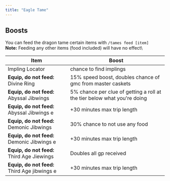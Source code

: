```yaml
---
title: "Eagle Tame"
---
```


## Boosts

You can feed the dragon tame certain items with `/tames feed [item]`\
**Note:** Feeding any other items (food included) will have no effect\\

| Item                                         | Boost                                                                    |
| -------------------------------------------- | ------------------------------------------------------------------------ |
| Impling Locator                              | chance to find implings                                                  |
| **Equip, do not feed:** Divine Ring          | 15% speed boost, doubles chance of gmc from master caskets               |
| **Equip, do not feed:** Abyssal Jibwings     | 5% chance per clue of getting a roll at the tier below what you're doing |
| **Equip, do not feed:** Abyssal Jibwings e   | +30 minutes max trip length                                              |
| **Equip, do not feed:** Demonic Jibwings     | 30% chance to not use any food                                           |
| **Equip, do not feed:** Demonic Jibwings e   | +30 minutes max trip length                                              |
| **Equip, do not feed:** Third Age Jiewings   | Doubles all gp received                                                  |
| **Equip, do not feed:** Third Age jibwings e | +30 minutes max trip length                                              |
